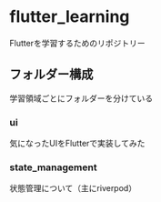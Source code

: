 # flutter_learning

Flutterを学習するためのリポジトリー

## フォルダー構成

学習領域ごとにフォルダーを分けている

### ui

気になったUIをFlutterで実装してみた

### state_management

状態管理について（主にriverpod）
